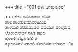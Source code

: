 +++
title = "001 ಕೇಳು ಜನಮೇಜಯ"

+++
ಕೇಳು ಜನಮೇಜಯ ಧರಿತ್ರೀ  
ಪಾಲ ಪಾಂಡುಕುಮಾರರಟವಿಯ  
ಪಾಳಿಯಲಿ ಪರುಠವಿಸಿದರು ಪದಯುಗ ಪರಿಭ್ರಮವ   
ಲೋಲಲೋಚನೆ ಸಹಿತ ತತ್ಕುಲ  
ಶೈಲದಲಿ ತದ್ವಿಪಿನದಲಿ ತ  
ತ್ಕೂಲವತಿಗಳ ತೀರದಲಿ ತೊಳಲಿದರು ಬೇಸರದೆ     ॥1॥